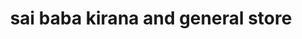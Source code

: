 ---
title: "sai baba kirana and general store"
url: /vanasthalipuram-hyderabad/sai-baba-kirana-and-general-store/
shop: supermarket
---
